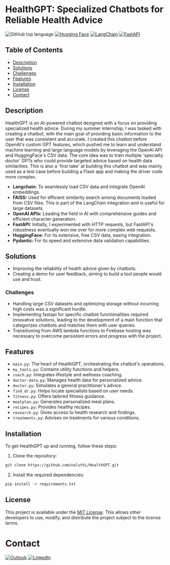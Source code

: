 # HealthGPT: Specialized Chatbots for Reliable Health Advice

![GitHub top language](https://img.shields.io/github/languages/top/naluthi/HealthGPT) 
[![Hugging Face](https://img.shields.io/badge/-Hugging%20Face-yellow?style=flat&logo=huggingface&logoColor=white)](https://huggingface.co/) 
[![LangChain](https://img.shields.io/badge/-LangChain-lightgrey?style=flat)](https://github.com/LangChain/langchain) 
[![FastAPI](https://img.shields.io/badge/-FastAPI-009688?style=flat&logo=fastapi&logoColor=white)](https://fastapi.tiangolo.com/) 

## Table of Contents
- [Description](#description)
- [Solutions](#solutions)
- [Challenges](#challenges)
- [Features](#features)
- [Installation](#installation)
- [License](#license)
- [Contact](#contact)
  
## Description

HealthGPT is an AI-powered chatbot designed with a focus on providing specialized health advice. During my summer internship, I was tasked with creating a chatbot, with the main goal of providing basic information to the user that was consistent and accurate. I created this chatbot before OpenAI's custom GPT features, which pushed me to learn and understand machine learning and large language models by leveraging the OpenAI API and HuggingFace's CSV data. The core idea was to train multiple 'specialty doctor' GPTs who could provide targeted advice based on health data similarities. This is also a 'first take' at building this chatbot and was mainly used as a test case before building a Flask app and making the driver code more complex. 

- **Langchain:** To seamlessly load CSV data and integrate OpenAI embeddings.
- **FAISS:** Used for efficient similarity search among documents loaded from CSV files. This is part of the LangChain integration and is useful for large datasets.
- **OpenAI APIs:** Leading the field in AI with comprehensive guides and efficient character generation.
- **FastAPI:** Initially, I experimented with HTTP requests, but FastAPI's robustness eventually won me over for more complex web requests.
- **HuggingFace:** For its extensive, free CSV data, easing integration.
- **Pydantic:** For its speed and extensive data validation capabilities.
  
## Solutions

- Improving the reliability of health advice given by chatbots.
- Creating a demo for user feedback, aiming to build a tool people would use and trust.

### Challenges

- Handling large CSV datasets and optimizing storage without incurring high costs was a significant hurdle.
- Implementing fastapi for specific chatbot functionalities required innovative solutions, leading to the development of a main function that categorizes chatbots and matches them with user queries.
- Transitioning from AWS lambda functions to Firebase hosting was necessary to overcome persistent errors and progress with the project.

## Features

- `main.py`: The heart of HealthGPT, orchestrating the chatbot's operations.
- `my_tools.py`: Contains utility functions and helpers.
- `coach.py`: Integrates lifestyle and wellness coaching.
- `doctor-data.py`: Manages health data for personalized advice.
- `doctor.py`: Simulates a general practitioner's advice.
- `find_dr.py`: Helps locate specialists based on user needs.
- `fitness.py`: Offers tailored fitness guidance.
- `mealplan.py`: Generates personalized meal plans.
- `recipes.py`: Provides healthy recipes.
- `research.py`: Gives access to health research and findings.
- `treatments.py`: Advises on treatments for various conditions.

## Installation

To get HealthGPT up and running, follow these steps:

1. Clone the repository:
```md
git clone https://github.com/naluthi/HealthGPT.git
```

2. Install the required dependencies:
```md
pip install -r requirements.txt
```

## License

This project is available under the [MIT License](LICENSE). This allows other developers to use, modify, and distribute the project subject to the license terms.

# Contact 

[![Outlook](https://img.shields.io/badge/Microsoft_Outlook-0078D4?style=for-the-badge&logo=microsoft-outlook&logoColor=white)](nick@luthi.us) 
[![LinkedIn](https://img.shields.io/badge/linkedin-%230077B5.svg?style=for-the-badge&logo=linkedin&logoColor=white)](https://www.linkedin.com/in/nickluthi)
